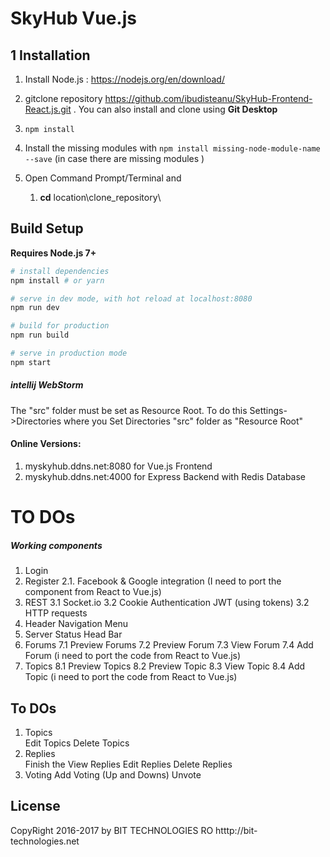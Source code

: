 # SkyHub Vue.js

## 1 Installation

1. Install Node.js : https://nodejs.org/en/download/
2. gitclone repository https://github.com/ibudisteanu/SkyHub-Frontend-React.js.git . You can also install and clone using **Git Desktop**
3. `npm install`
3. Install the missing modules with `npm install missing-node-module-name --save` (in case there are missing modules )

4. Open Command Prompt/Terminal and    
    1.    **cd** location\clone_repository\
    
    
## Build Setup

**Requires Node.js 7+**

``` bash
# install dependencies
npm install # or yarn

# serve in dev mode, with hot reload at localhost:8080
npm run dev

# build for production
npm run build

# serve in production mode
npm start
```
##### intellij WebStorm

The "src" folder must be set as Resource Root. To do this Settings->Directories where you Set Directories "src" folder as "Resource Root"


#### Online Versions:

1. myskyhub.ddns.net:8080 for Vue.js Frontend
2. myskyhub.ddns.net:4000 for Express Backend with Redis Database



# TO DOs

##### Working components

1. Login
2. Register
    2.1. Facebook & Google integration (I need to port the component from React to Vue.js)
3. REST
    3.1 Socket.io
        3.2 Cookie Authentication JWT (using tokens)
    3.2 HTTP requests   
5. Header Navigation Menu
6. Server Status Head Bar
7. Forums
    7.1 Preview Forums
    7.2 Preview Forum
    7.3 View Forum
    7.4 Add Forum (i need to port the code from React to Vue.js)
8. Topics
    8.1 Preview Topics
    8.2 Preview Topic
    8.3 View Topic
    8.4 Add Topic (i need to port the code from React to Vue.js)
    

## To DOs

1. Topics   
    Edit Topics
    Delete Topics
2. Replies   
    Finish the View Replies 
    Edit Replies
    Delete Replies
3. Voting
    Add Voting (Up and Downs)
    Unvote   



## License

CopyRight 2016-2017 by BIT TECHNOLOGIES RO
  htttp://bit-technologies.net
